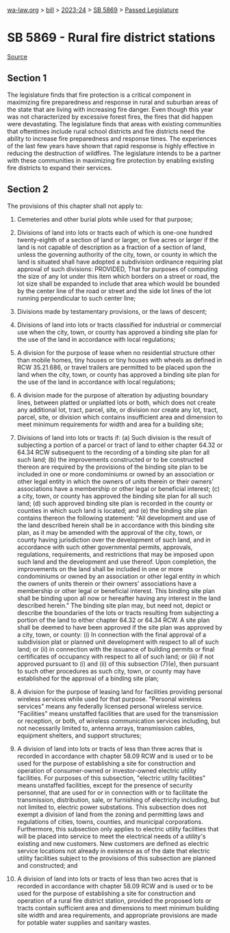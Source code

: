 [wa-law.org](/) > [bill](/bill/) > [2023-24](/bill/2023-24/) > [SB 5869](/bill/2023-24/sb/5869/) > [Passed Legislature](/bill/2023-24/sb/5869/S.PL/)

# SB 5869 - Rural fire district stations

[Source](http://lawfilesext.leg.wa.gov/biennium/2023-24/Pdf/Bills/Senate%20Passed%20Legislature/5869-S.PL.pdf)

## Section 1
The legislature finds that fire protection is a critical component in maximizing fire preparedness and response in rural and suburban areas of the state that are living with increasing fire danger. Even though this year was not characterized by excessive forest fires, the fires that did happen were devastating. The legislature finds that areas with existing communities that oftentimes include rural school districts and fire districts need the ability to increase fire preparedness and response times. The experiences of the last few years have shown that rapid response is highly effective in reducing the destruction of wildfires. The legislature intends to be a partner with these communities in maximizing fire protection by enabling existing fire districts to expand their services.

## Section 2
The provisions of this chapter shall not apply to:

1. Cemeteries and other burial plots while used for that purpose;

2. Divisions of land into lots or tracts each of which is one-one hundred twenty-eighth of a section of land or larger, or five acres or larger if the land is not capable of description as a fraction of a section of land, unless the governing authority of the city, town, or county in which the land is situated shall have adopted a subdivision ordinance requiring plat approval of such divisions: PROVIDED, That for purposes of computing the size of any lot under this item which borders on a street or road, the lot size shall be expanded to include that area which would be bounded by the center line of the road or street and the side lot lines of the lot running perpendicular to such center line;

3. Divisions made by testamentary provisions, or the laws of descent;

4. Divisions of land into lots or tracts classified for industrial or commercial use when the city, town, or county has approved a binding site plan for the use of the land in accordance with local regulations;

5. A division for the purpose of lease when no residential structure other than mobile homes, tiny houses or tiny houses with wheels as defined in RCW 35.21.686, or travel trailers are permitted to be placed upon the land when the city, town, or county has approved a binding site plan for the use of the land in accordance with local regulations;

6. A division made for the purpose of alteration by adjusting boundary lines, between platted or unplatted lots or both, which does not create any additional lot, tract, parcel, site, or division nor create any lot, tract, parcel, site, or division which contains insufficient area and dimension to meet minimum requirements for width and area for a building site;

7. Divisions of land into lots or tracts if: (a) Such division is the result of subjecting a portion of a parcel or tract of land to either chapter 64.32 or 64.34 RCW subsequent to the recording of a binding site plan for all such land; (b) the improvements constructed or to be constructed thereon are required by the provisions of the binding site plan to be included in one or more condominiums or owned by an association or other legal entity in which the owners of units therein or their owners' associations have a membership or other legal or beneficial interest; (c) a city, town, or county has approved the binding site plan for all such land; (d) such approved binding site plan is recorded in the county or counties in which such land is located; and (e) the binding site plan contains thereon the following statement: "All development and use of the land described herein shall be in accordance with this binding site plan, as it may be amended with the approval of the city, town, or county having jurisdiction over the development of such land, and in accordance with such other governmental permits, approvals, regulations, requirements, and restrictions that may be imposed upon such land and the development and use thereof. Upon completion, the improvements on the land shall be included in one or more condominiums or owned by an association or other legal entity in which the owners of units therein or their owners' associations have a membership or other legal or beneficial interest. This binding site plan shall be binding upon all now or hereafter having any interest in the land described herein." The binding site plan may, but need not, depict or describe the boundaries of the lots or tracts resulting from subjecting a portion of the land to either chapter 64.32 or 64.34 RCW. A site plan shall be deemed to have been approved if the site plan was approved by a city, town, or county: (i) In connection with the final approval of a subdivision plat or planned unit development with respect to all of such land; or (ii) in connection with the issuance of building permits or final certificates of occupancy with respect to all of such land; or (iii) if not approved pursuant to (i) and (ii) of this subsection (7)(e), then pursuant to such other procedures as such city, town, or county may have established for the approval of a binding site plan;

8. A division for the purpose of leasing land for facilities providing personal wireless services while used for that purpose. "Personal wireless services" means any federally licensed personal wireless service. "Facilities" means unstaffed facilities that are used for the transmission or reception, or both, of wireless communication services including, but not necessarily limited to, antenna arrays, transmission cables, equipment shelters, and support structures;

9. A division of land into lots or tracts of less than three acres that is recorded in accordance with chapter 58.09 RCW and is used or to be used for the purpose of establishing a site for construction and operation of consumer-owned or investor-owned electric utility facilities. For purposes of this subsection, "electric utility facilities" means unstaffed facilities, except for the presence of security personnel, that are used for or in connection with or to facilitate the transmission, distribution, sale, or furnishing of electricity including, but not limited to, electric power substations. This subsection does not exempt a division of land from the zoning and permitting laws and regulations of cities, towns, counties, and municipal corporations. Furthermore, this subsection only applies to electric utility facilities that will be placed into service to meet the electrical needs of a utility's existing and new customers. New customers are defined as electric service locations not already in existence as of the date that electric utility facilities subject to the provisions of this subsection are planned and constructed; and

10. A division of land into lots or tracts of less than two acres that is recorded in accordance with chapter 58.09 RCW and is used or to be used for the purpose of establishing a site for construction and operation of a rural fire district station, provided the proposed lots or tracts contain sufficient area and dimensions to meet minimum building site width and area requirements, and appropriate provisions are made for potable water supplies and sanitary wastes.
